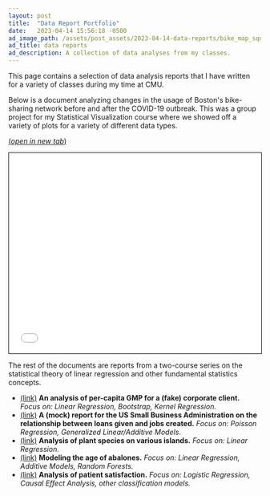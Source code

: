 ```yaml
---
layout: post
title:  "Data Report Portfolio"
date:   2023-04-14 15:56:18 -0500
ad_image_path: /assets/post_assets/2023-04-14-data-reports/bike_map_square.png
ad_title: data reports
ad_description: A collection of data analyses from my classes.
---
```


This page contains a selection of data analysis reports that I have written for a variety of classes during my time at CMU.

Below is a document analyzing changes in the usage of Boston's bike-sharing network before and after the COVID-19 outbreak. This was a group
project for my Statistical Visualization course where we showed off a variety of plots for a variety of different data types.

<a href="/assets/post_assets/2023-04-14-data-reports//Bike-Sharing-Report.html">(<i>open in new tab</i>)</a>

<embed type="text/html" src="/assets/post_assets/2023-04-14-data-reports//Bike-Sharing-Report.html" width="100%" height="400px" style="border: 1px solid black">

The rest of the documents are reports from a two-course series on the statistical theory of linear regression and other fundamental
statistics concepts.

<ul>
    <li>
        <a href="/assets/post_assets/2023-04-14-data-reports//report-GMP.pdf">(link)</a>
        <b>An analysis of per-capita GMP for a (fake) corporate client.</b>
        <i>Focus on: Linear Regression, Bootstrap, Kernel Regression.</i>
    </li>
    <li>
        <a href="/assets/post_assets/2023-04-14-data-reports//report-loans.pdf">(link)</a>
        <b>A (mock) report for the US Small Business Administration on the relationship between loans given and jobs created.</b>
        <i>Focus on: Poisson Regression, Generalized Linear/Additive Models.</i>
    </li>
    <li>
        <a href="/assets/post_assets/2023-04-14-data-reports//report-plant-species.pdf">(link)</a>
        <b>Analysis of plant species on various islands.</b>
        <i>Focus on: Linear Regression.</i>
    </li>
    <li>
        <a href="/assets/post_assets/2023-04-14-data-reports//report-abalones.pdf">(link)</a>
        <b>Modeling the age of abalones.</b>
        <i>Focus on: Linear Regression, Additive Models, Random Forests.</i>
    </li>
    <li>
        <a href="/assets/post_assets/2023-04-14-data-reports//report-patient-satisfaction.pdf">(link)</a>
        <b>Analysis of patient satisfaction.</b>
        <i>Focus on: Logistic Regression, Causal Effect Analysis, other classification models.</i>
    </li>
</ul>

